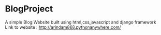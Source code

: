 # BlogProject
A simple Blog Website built using html,css,javascript and django framework
Link to website : http://arindam868.pythonanywhere.com/

